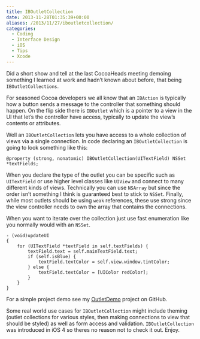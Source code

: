 ```yaml
---
title: IBOutletCollection
date: 2013-11-28T01:35:39+00:00
aliases: /2013/11/27/iboutletcollection/
categories:
  - Coding
  - Interface Design
  - iOS
  - Tips
  - Xcode
---
```


Did a short show and tell at the last CocoaHeads meeting demoing something I learned at work and hadn&#8217;t known about before, that being `IBOutletCollections`.

For seasoned Cocoa developers we all know that an `IBAction` is typically how a button sends a message to the controller that something should happen. On the flip side there is `IBOutlet` which is a pointer to a view in the UI that let&#8217;s the controller have access, typically to update the view&#8217;s contents or attributes.

Well an `IBOutletCollection` lets you have access to a whole collection of views via a single connection. In code declaring an `IBOutletCollection` is going to look something like this:

    @property (strong, nonatomic) IBOutletCollection(UITextField) NSSet *textFields;

When you declare the type of the outlet you can be specific such as `UITextField` or use higher level classes like `UIView` and connect to many different kinds of views. Technically you can use `NSArray` but since the order isn&#8217;t something I think is guaranteed best to stick to `NSSet`. Finally, while most outlets should be using `weak` references, these use strong since the view controller needs to own the array that contains the connections.

When you want to iterate over the collection just use fast enumeration like you normally would with an `NSSet`.

    - (void)updateUI
    {
        for (UITextField *textField in self.textFields) {
            textField.text = self.mainTextField.text;
            if (self.isBlue) {
                textField.textColor = self.view.window.tintColor;
            } else {
                textField.textColor = [UIColor redColor];
            }
        }
    }

For a simple project demo see my [OutletDemo][1] project on GitHub.

Some real world use cases for `IBOutletCollection` might include theming (outlet collections for various styles, then making connections to view that should be styled) as well as form access and validation. `IBOutletCollection` was introduced in iOS 4 so theres no reason not to check it out. Enjoy.

[1]: https://github.com/zorn/OutletDemo

